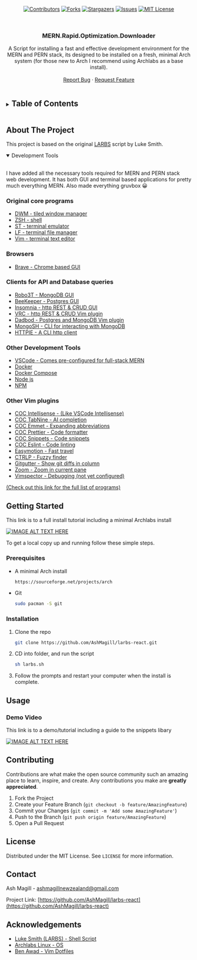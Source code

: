 
<span align="center">

[![Contributors][contributors-shield]][contributors-url]
[![Forks][forks-shield]][forks-url]
[![Stargazers][stars-shield]][stars-url]
[![Issues][issues-shield]][issues-url]
[![MIT License][license-shield]][license-url]



</span>

<br />
<p align="center">

  <h3 align="center">MERN.Rapid.Optimization.Downloader</h3> 

  <p align="center">
  A Script for installing a fast and effective development environment for the MERN and PERN stack, its designed to be installed on a fresh, minimal Arch system (for those new to Arch I recommend using Archlabs as a base install). 
    <br />
    <!--<br />-->
    <br />
    <!--<a href="https://github.com/AshMagill/larbs-react">View Demo</a>-->
    <!--·-->
    <a href="https://github.com/AshMagill/larbs-react/issues">Report Bug</a>
    ·
    <a href="https://github.com/AshMagill/larbs-react/issues">Request Feature</a>
  </p>
</p>



<!-- TABLE OF CONTENTS -->
<details>
  <Summary><h2 style="display: inline-block">Table of Contents</h2></Summary>
  <ol>
    <li>
      <a href="#about-the-project">About The Project</a>
      <ul>
        <li><a href="#about-the-project">Built With</a></li>
        <li><a href="#about-the-project">Development Tools</a></li>
      </ul>
    </li>
    <li>
      <a href="#getting-started">Getting Started</a>
      <ul>
        <li><a href="#prerequisites">Prerequisites</a></li>
        <li><a href="#prerequisites">Installation</a></li>
      </ul>
    </li>
    <li>
      <a href="#demo-video">Usage</a>
      <ul>
       <li><a href="#demo-video">Demo Video</a></li>
      </ul>
    </li>
    <li><a href="#contributing">Contributing</a></li>
    <li><a href="#license">License</a></li>
    <li><a href="#contact">Contact</a></li>
    <li><a href="#acknowledgements">Acknowledgements</a></li>
  </ol>
</details>



<!-- ABOUT THE PROJECT -->
## About The Project

This project is based on the original <a href="https://github.com/LukeSmithxyz/LARBS">LARBS</a> script by Luke Smith.

<details open="open">
<Summary>Development Tools</Summary>
<br>

I have added all the necessary tools required for MERN and PERN stack web development. It has both GUI and terminal based applications for pretty much everything MERN. Also made everything gruvbox 😀 

### Original core programs
* [DWM - tiled window manager](https://dwm.suckless.org/)
* [ZSH - shell](https://www.zsh.org/)
* [ST - terminal emulator](https://st.suckless.org/)
* [LF - terminal file manager](https://github.com/ptzz/lf.vim)
* [Vim - terminal text editor](https://github.com/www.vim.org/)

### Browsers
* [Brave - Chrome based GUI](https://www.youtube.com)

### Clients for API and Database queries 
* [Robo3T - MongoDB GUI](https://www.youtube.com)
* [BeeKeeper - Postgres GUI](https://www.youtube.com)
* [Insomnia - http REST & CRUD GUI](https://www.youtube.com)
* [VRC - http REST & CRUD Vim plugin](https://www.youtube.com)
* [Dadbod - Postgres and MongoDB Vim plugin](https://www.youtube.com)
* [MongoSH - CLI for interacting with MongoDB](https://www.mongosh.com)
* [HTTPIE - A CLI http client](https://www.httpie.com)

### Other Development Tools
* [VSCode - Comes pre-configured for full-stack MERN](https://www.vscode.com)
* [Docker](docker.com)
* [Docker Compose](https://docs.docker.com/compose)
* [Node js](https://nodejs.org/en/)
* [NPM](https://www.npmjs.com/)

### Other Vim plugins
* [COC Intellisense - (Like VSCode Intellisense)](https://github.com/neoclide/coc-emmet)
* [COC TabNine - AI completion](https://www.tabnine.com/)
* [COC Emmet - Expanding abbreviations](https://github.com/neoclide/coc-emmet)
* [COC Prettier - Code formatter](https://github.com/neoclide/coc-prettier)
* [COC Snippets - Code snippets](https://github.com/neoclide/coc-snippets)
* [COC Eslint - Code linting](https://github.com/neoclide/)
* [Easymotion - Fast travel](https://www.tabnine.com/)
* [CTRLP - Fuzzy finder](https://github.com/neoclide/coc-emmet)
* [Gitgutter - Show git diffs in column](https://github.com/neoclide/coc-prettier)
* [Zoom - Zoom in current pane](https://github.com/neoclide/coc-snippets)
* [Vimspector - Debugging (not yet configured)](https://www.youtube.com)

[<p>(Check out this link for the full list of programs)</p>](https://raw.githubusercontent.com/AshMagill/mernrod/main/progs.csv)

</details>

<!-- GETTING STARTED -->
## Getting Started

This link is to a full install tutorial including a minimal Archlabs install

  [![IMAGE ALT TEXT HERE](https://img.youtube.com/vi/3PT76wsotks/0.jpg)](https://www.youtube.com/watch?v=3PT76wsotks)


To get a local copy up and running follow these simple steps.

### Prerequisites

* A minimal Arch install
  ```sh
  https://sourceforge.net/projects/arch
  ```
* Git
  ```sh
  sudo pacman -S git
  ```

### Installation


1. Clone the repo
   ```sh
   git clone https://github.com/AshMagill/larbs-react.git
   ```
2. CD into folder, and run the script 
   ```sh
   sh larbs.sh 
   ```
3. Follow the prompts and restart your computer when the install    is complete.

<!-- USAGE -->
## Usage

### Demo Video 

  This link is to a demo/tutorial including a guide to the snippets libary

  [![IMAGE ALT TEXT HERE](https://img.youtube.com/vi/vkEyX65Ssgo/0.jpg)](https://www.youtube.com/watch?v=vkEyX65Ssgo)

<!-- CONTRIBUTING -->
## Contributing

Contributions are what make the open source community such an amazing place to learn, inspire, and create. Any contributions you make are **greatly appreciated**.

1. Fork the Project
2. Create your Feature Branch (`git checkout -b feature/AmazingFeature`)
3. Commit your Changes (`git commit -m 'Add some AmazingFeature'`)
4. Push to the Branch (`git push origin feature/AmazingFeature`)
5. Open a Pull Request

<!-- LICENSE -->
## License

Distributed under the MIT License. See `LICENSE` for more information.

<!-- CONTACT -->
## Contact

Ash Magill - ashmagillnewzealand@gmail.com

Project Link: [https://github.com/AshMagill/larbs-react](https://github.com/AshMagill/larbs-react)

<!-- ACKNOWLEDGEMENTS -->

## Acknowledgements
* [Luke Smith (LARBS) - Shell Script](https://www.webpagefx.com/tools/emoji-cheat-sheet)
* [Archlabs Linux - OS](https://shields.io)
* [Ben Awad - Vim Dotfiles](https://choosealicense.com)

<!-- MARKDOWN LINKS & IMAGES -->
<!-- https://www.markdownguide.org/basic-syntax/#reference-style-links -->
[contributors-shield]: https://img.shields.io/github/contributors/AshMagill/larbs-react.svg?style=for-the-badge
[contributors-url]: https://github.com/AshMagill/larbs-react/graphs/contributors
[forks-shield]: https://img.shields.io/github/forks/AshMagill/larbs-react.svg?style=for-the-badge
[forks-url]: https://github.com/AshMagill/larbs-react/network/members
[stars-shield]: https://img.shields.io/github/stars/AshMagill/larbs-react.svg?style=for-the-badge
[issues-url]: https://github.com/AshMagill/pern-art-gallery/issues
[stars-url]: https://github.com/AshMagill/larbs-react/stargazers
[issues-shield]: https://img.shields.io/github/issues/AshMagill/larbs-react.svg?style=for-the-badge
[license-shield]: https://img.shields.io/github/license/AshMagill/larbs-react.svg?style=for-the-badge
[license-url]: https://github.com/AshMagill/larbs-react/blob/main/LICENSE 

